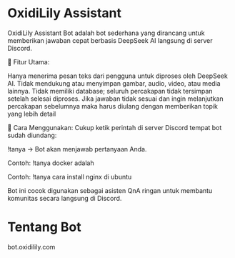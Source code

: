 
# OxidiLily Assistant

OxidiLily Assistant Bot adalah bot sederhana yang dirancang untuk memberikan jawaban cepat berbasis DeepSeek AI langsung di server Discord.

🔹 Fitur Utama:

Hanya menerima pesan teks dari pengguna untuk diproses oleh DeepSeek AI.
Tidak mendukung atau menyimpan gambar, audio, video, atau media lainnya.
Tidak memiliki database; seluruh percakapan tidak tersimpan setelah selesai diproses. Jika jawaban tidak sesuai dan ingin melanjutkan percakapan sebelumnya maka harus diulang dengan memberikan topik yang lebih detail

🔹 Cara Menggunakan:
Cukup ketik perintah di server Discord tempat bot sudah diundang:

!tanya <pertanyaan> → Bot akan menjawab pertanyaan Anda.

Contoh: !tanya docker adalah

Contoh: !tanya cara install nginx di ubuntu

Bot ini cocok digunakan sebagai asisten QnA ringan untuk membantu komunitas secara langsung di Discord.

# Tentang Bot
bot.oxidilily.com
